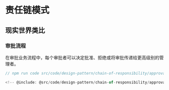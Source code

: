# 责任链模式

## 现实世界类比

### 审批流程

在审批业务流程中，每个审批者可以决定批准、拒绝或将审批传递给更高级别的管理者。

```ts
// npm run code src/code/design-pattern/chain-of-responsibility/approval-process.ts

<!-- @include: @src/code/design-pattern/chain-of-responsibility/approval-process.ts -->
```